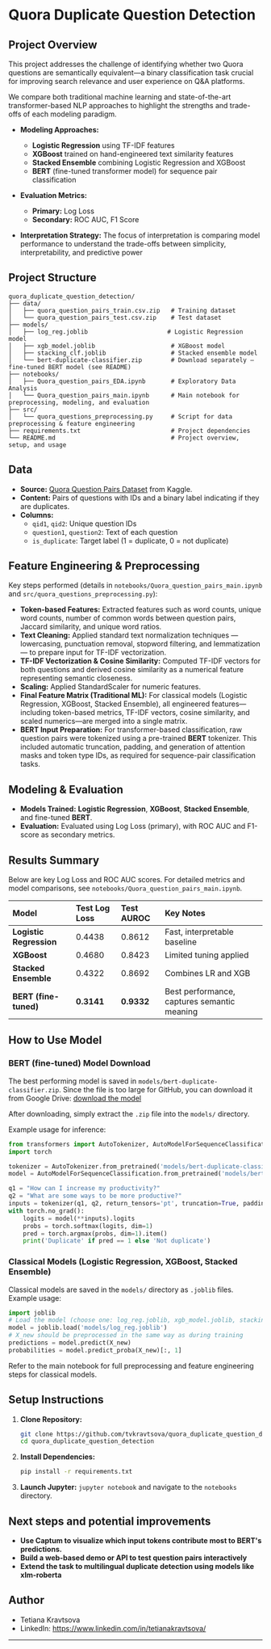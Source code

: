 # Quora Duplicate Question Detection

## Project Overview

This project addresses the challenge of identifying whether two Quora questions are semantically equivalent—a binary classification task crucial for improving search relevance and user experience on Q&A platforms.

We compare both traditional machine learning and state-of-the-art transformer-based NLP approaches to highlight the strengths and trade-offs of each modeling paradigm.

*  **Modeling Approaches:**
    - **Logistic Regression** using TF-IDF features
    - **XGBoost** trained on hand-engineered text similarity features
    - **Stacked Ensemble** combining Logistic Regression and XGBoost
    - **BERT** (fine-tuned transformer model) for sequence pair classification

*  **Evaluation Metrics:**
    - **Primary:** Log Loss
    - **Secondary:** ROC AUC, F1 Score

*  **Interpretation Strategy:** The focus of interpretation is comparing model performance to understand the trade-offs between simplicity, interpretability, and predictive power

## Project Structure

```
quora_duplicate_question_detection/
├── data/
│   ├── quora_question_pairs_train.csv.zip   # Training dataset
│   └── quora_question_pairs_test.csv.zip    # Test dataset
├── models/
│   ├── log_reg.joblib                      # Logistic Regression model
│   ├── xgb_model.joblib                     # XGBoost model
│   ├── stacking_clf.joblib                  # Stacked ensemble model
│   └── bert-duplicate-classifier.zip        # Download separately – fine-tuned BERT model (see README) 
├── notebooks/
│   ├── Quora_question_pairs_EDA.ipynb       # Exploratory Data Analysis
│   └── Quora_question_pairs_main.ipynb      # Main notebook for preprocessing, modeling, and evaluation
├── src/
│   └── quora_questions_preprocessing.py     # Script for data preprocessing & feature engineering
├── requirements.txt                         # Project dependencies
└── README.md                                # Project overview, setup, and usage
```

## Data

*   **Source:** [Quora Question Pairs Dataset](https://www.kaggle.com/c/quora-question-pairs/data) from Kaggle.
*   **Content:** Pairs of questions with IDs and a binary label indicating if they are duplicates.
*   **Columns:**
    - `qid1`, `qid2`: Unique question IDs
    - `question1`, `question2`: Text of each question
    - `is_duplicate`: Target label (1 = duplicate, 0 = not duplicate)

## Feature Engineering & Preprocessing

Key steps performed (details in `notebooks/Quora_question_pairs_main.ipynb` and `src/quora_questions_preprocessing.py`):
*  **Token-based Features:** Extracted features such as word counts, unique word counts, number of common words between question pairs, Jaccard similarity, and unique word ratios.
*  **Text Cleaning:** Applied standard text normalization techniques — lowercasing, punctuation removal, stopword filtering, and lemmatization — to prepare input for TF-IDF vectorization.
*  **TF-IDF Vectorization & Cosine Similarity:** Computed TF-IDF vectors for both questions and derived cosine similarity as a numerical feature representing semantic closeness.
*  **Scaling:** Applied StandardScaler for numeric features.
*  **Final Feature Matrix (Traditional ML):** For classical models (Logistic Regression, XGBoost, Stacked Ensemble), all engineered features—including token-based metrics, TF-IDF vectors, cosine similarity, and scaled numerics—are merged into a single matrix.
*  **BERT Input Preparation:** For transformer-based classification, raw question pairs were tokenized using a pre-trained **BERT** tokenizer. This included automatic truncation, padding, and generation of attention masks and token type IDs, as required for sequence-pair classification tasks.

## Modeling & Evaluation

*   **Models Trained:**  **Logistic Regression**, **XGBoost**, **Stacked Ensemble**, and fine-tuned **BERT**.
*   **Evaluation:** Evaluated using Log Loss (primary), with ROC AUC and F1-score as secondary metrics.

## Results Summary

Below are key Log Loss and ROC AUC scores. For detailed metrics and model comparisons, see `notebooks/Quora_question_pairs_main.ipynb`.

| Model                        | Test Log Loss  | Test AUROC    | Key Notes                                   |
|:-----------------------------|:---------------|:--------------|:--------------------------------------------|
| **Logistic Regression**      | 0.4438         | 0.8612        | Fast, interpretable baseline                |
| **XGBoost**                  | 0.4680         | 0.8423        | Limited tuning applied                      |
| **Stacked Ensemble**         | 0.4322         | 0.8692        | Combines LR and XGB                         |
| **BERT (fine-tuned)**        | **0.3141**     | **0.9332**    | Best performance, captures semantic meaning |

## How to Use Model

### **BERT (fine-tuned) Model Download**
The best performing model is saved in `models/bert-duplicate-classifier.zip`.  Since the file is too large for GitHub, you can download it from Google Drive: [download the model](https://drive.google.com/uc?export=download&id=1crHDbGIzca4zfQtcvbOKTwUL2POVevPA)

After downloading, simply extract the `.zip` file into the `models/` directory.

Example usage for inference:

```python
from transformers import AutoTokenizer, AutoModelForSequenceClassification
import torch

tokenizer = AutoTokenizer.from_pretrained('models/bert-duplicate-classifier')
model = AutoModelForSequenceClassification.from_pretrained('models/bert-duplicate-classifier')

q1 = "How can I increase my productivity?"
q2 = "What are some ways to be more productive?"
inputs = tokenizer(q1, q2, return_tensors='pt', truncation=True, padding=True)
with torch.no_grad():
    logits = model(**inputs).logits
    probs = torch.softmax(logits, dim=1)
    pred = torch.argmax(probs, dim=1).item()
    print('Duplicate' if pred == 1 else 'Not duplicate')
```

### **Classical Models** (**Logistic Regression**, **XGBoost**, **Stacked Ensemble**)

Classical models are saved in the `models/` directory as `.joblib` files. Example usage:

```python
import joblib
# Load the model (choose one: log_reg.joblib, xgb_model.joblib, stacking_clf.joblib)
model = joblib.load('models/log_reg.joblib')
# X_new should be preprocessed in the same way as during training
predictions = model.predict(X_new)
probabilities = model.predict_proba(X_new)[:, 1]
```

Refer to the main notebook for full preprocessing and feature engineering steps for classical models.

## Setup Instructions

1.  **Clone Repository:**
    ```bash
    git clone https://github.com/tvkravtsova/quora_duplicate_question_detection.git
    cd quora_duplicate_question_detection
    ```
2.  **Install Dependencies:**
    ```bash
    pip install -r requirements.txt
    ```
3.  **Launch Jupyter:** `jupyter notebook` and navigate to the `notebooks` directory.

## Next steps and potential improvements

*   **Use Captum to visualize which input tokens contribute most to BERT's predictions.**
*   **Build a web-based demo or API to test question pairs interactively**
*   **Extend the task to multilingual duplicate detection using models like xlm-roberta**

## Author

*   Tetiana Kravtsova
*   LinkedIn: https://www.linkedin.com/in/tetianakravtsova/
---
